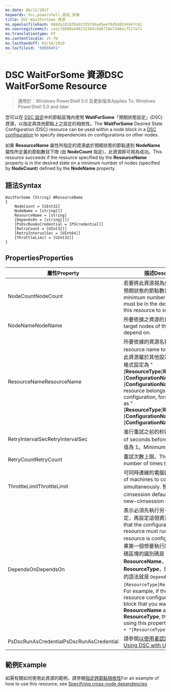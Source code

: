 ```yaml
---
ms.date: 06/12/2017
keywords: dsc,powershell,設定,安裝
title: DSC WaitForSome 資源
ms.openlocfilehash: 888da1810f0a9233579bad5eef8d5dd556947c61
ms.sourcegitcommit: caac7d098a448232304c9d6728e7340ec7517a71
ms.translationtype: HT
ms.contentlocale: zh-TW
ms.lasthandoff: 03/18/2019
ms.locfileid: "58059451"
---
```

# <a name="dsc-waitforsome-resource"></a><span data-ttu-id="8308f-103">DSC WaitForSome 資源</span><span class="sxs-lookup"><span data-stu-id="8308f-103">DSC WaitForSome Resource</span></span>

> <span data-ttu-id="8308f-104">適用於：Windows PowerShell 5.0 及更新版本</span><span class="sxs-lookup"><span data-stu-id="8308f-104">Applies To: Windows PowerShell 5.0 and later</span></span>

<span data-ttu-id="8308f-105">您可以在 [DSC 設定](../../../configurations/configurations.md)中的節點區塊內使用 **WaitForSome**「預期狀態設定」(DSC) 資源，以指定與其他節點上之設定的相依性。</span><span class="sxs-lookup"><span data-stu-id="8308f-105">The **WaitForSome** Desired State Configuration (DSC) resource can be used within a node block in a [DSC configuration](../../../configurations/configurations.md) to specify dependencies on configurations on other nodes.</span></span>

<span data-ttu-id="8308f-106">如果 **ResourceName** 屬性所指定的資源處於預期狀態的節點達到 **NodeName** 屬性所定義的節點數目下限 (由 **NodeCount** 指定)，此資源即可視為成功。</span><span class="sxs-lookup"><span data-stu-id="8308f-106">This resource succeeds if the resource specified by the **ResourceName** property is in the desired state on a minimum number of nodes (specified by **NodeCount**) defined by the **NodeName** property.</span></span>


## <a name="syntax"></a><span data-ttu-id="8308f-107">語法</span><span class="sxs-lookup"><span data-stu-id="8308f-107">Syntax</span></span>

```
WaitForSome [String] #ResourceName
{
    NodeCount = [UInt32]
    NodeName = [string[]]
    ResourceName = [string]
    [DependsOn = [string[]]]
    [PsDscRunAsCredential = [PSCredential]]
    [RetryCount = [UInt32]]
    [RetryIntervalSec = [UInt64]]
    [ThrottleLimit = [UInt32]]
}
```

## <a name="properties"></a><span data-ttu-id="8308f-108">Properties</span><span class="sxs-lookup"><span data-stu-id="8308f-108">Properties</span></span>

|  <span data-ttu-id="8308f-109">屬性</span><span class="sxs-lookup"><span data-stu-id="8308f-109">Property</span></span>  |  <span data-ttu-id="8308f-110">描述</span><span class="sxs-lookup"><span data-stu-id="8308f-110">Description</span></span>   |
|---|---|
| <span data-ttu-id="8308f-111">NodeCount</span><span class="sxs-lookup"><span data-stu-id="8308f-111">NodeCount</span></span>| <span data-ttu-id="8308f-112">若要將此資源視為成功，必須處於預期狀態的節點數目下限。</span><span class="sxs-lookup"><span data-stu-id="8308f-112">The minimum number of nodes that must be in the desired state for this resource to succeed.</span></span>|
| <span data-ttu-id="8308f-113">NodeName</span><span class="sxs-lookup"><span data-stu-id="8308f-113">NodeName</span></span>| <span data-ttu-id="8308f-114">所要依據之資源的目標節點。</span><span class="sxs-lookup"><span data-stu-id="8308f-114">The target nodes of the resource to depend on.</span></span>|
| <span data-ttu-id="8308f-115">ResourceName</span><span class="sxs-lookup"><span data-stu-id="8308f-115">ResourceName</span></span>| <span data-ttu-id="8308f-116">所要依據的資源名稱。</span><span class="sxs-lookup"><span data-stu-id="8308f-116">The resource name to depend on.</span></span> <span data-ttu-id="8308f-117">若此資源屬於其他設定，請將名稱的格式設定為 "[__ResourceType__]__ResourceName__::[__ConfigurationName__]::[__ConfigurationName__]"</span><span class="sxs-lookup"><span data-stu-id="8308f-117">If this resource belongs to a different configuration, format the name as "[__ResourceType__]__ResourceName__::[__ConfigurationName__]::[__ConfigurationName__]"</span></span>|
| <span data-ttu-id="8308f-118">RetryIntervalSec</span><span class="sxs-lookup"><span data-stu-id="8308f-118">RetryIntervalSec</span></span>| <span data-ttu-id="8308f-119">進行重試之前的秒數。</span><span class="sxs-lookup"><span data-stu-id="8308f-119">The number of seconds before retrying.</span></span> <span data-ttu-id="8308f-120">最小值為 1。</span><span class="sxs-lookup"><span data-stu-id="8308f-120">Minimum is 1.</span></span>|
| <span data-ttu-id="8308f-121">RetryCount</span><span class="sxs-lookup"><span data-stu-id="8308f-121">RetryCount</span></span>| <span data-ttu-id="8308f-122">重試次數上限。</span><span class="sxs-lookup"><span data-stu-id="8308f-122">The maximum number of times to retry.</span></span>|
| <span data-ttu-id="8308f-123">ThrottleLimit</span><span class="sxs-lookup"><span data-stu-id="8308f-123">ThrottleLimit</span></span>| <span data-ttu-id="8308f-124">可同時連線的電腦數目。</span><span class="sxs-lookup"><span data-stu-id="8308f-124">Number of machines to connect simultaneously.</span></span> <span data-ttu-id="8308f-125">預設值為 new-cimsession default。</span><span class="sxs-lookup"><span data-stu-id="8308f-125">Default is new-cimsession default.</span></span>|
| <span data-ttu-id="8308f-126">DependsOn</span><span class="sxs-lookup"><span data-stu-id="8308f-126">DependsOn</span></span> | <span data-ttu-id="8308f-127">表示必須先執行另一個資源的設定，再設定這個資源。</span><span class="sxs-lookup"><span data-stu-id="8308f-127">Indicates that the configuration of another resource must run before this resource is configured.</span></span> <span data-ttu-id="8308f-128">例如，如果第一個想要執行的資源設定指令碼區塊的識別碼是 __ResourceName__，而它的類型是 __ResourceType__，則使用這個屬性的語法就是 `DependsOn = "[ResourceType]ResourceName"`。</span><span class="sxs-lookup"><span data-stu-id="8308f-128">For example, if the ID of the resource configuration script block that you want to run first is __ResourceName__ and its type is __ResourceType__, the syntax for using this property is `DependsOn = "[ResourceType]ResourceName"`.</span></span>|
| <span data-ttu-id="8308f-129">PsDscRunAsCredential</span><span class="sxs-lookup"><span data-stu-id="8308f-129">PsDscRunAsCredential</span></span> | <span data-ttu-id="8308f-130">請參閱[以使用者認證執行 DSC](https://docs.microsoft.com/powershell/dsc/runasuser)</span><span class="sxs-lookup"><span data-stu-id="8308f-130">See [Using DSC with User Credentials](https://docs.microsoft.com/powershell/dsc/runasuser)</span></span> |

## <a name="example"></a><span data-ttu-id="8308f-131">範例</span><span class="sxs-lookup"><span data-stu-id="8308f-131">Example</span></span>

<span data-ttu-id="8308f-132">如需有關如何使用此資源的範例，請參閱[指定跨節點相依性](../../../configurations/crossNodeDependencies.md)</span><span class="sxs-lookup"><span data-stu-id="8308f-132">For an example of how to use this resource, see [Specifying cross-node dependencies](../../../configurations/crossNodeDependencies.md)</span></span>
